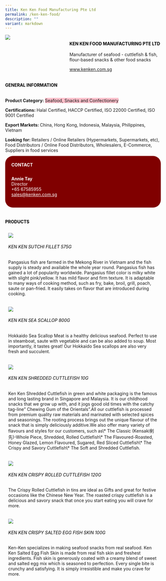 ```yaml
---
title: Ken Ken Food Manufacturing Pte Ltd
permalink: /ken-ken-food/
description: ""
variant: markdown
---
```

<div class="flex-paragraph"> 
<p style="text-transform: uppercase">
</p>
</div> 
<div class="flex-container" style="display: flex; flex-wrap: wrap;"> 
<div class="card sgds" style="flex: 1 1 40%; display: block;">
<img src="/images/kenken_logo.png">
</div> 
<div class="card-sgds" style="flex: 1 1 58%; display: block; margin-left: 3px"> 
<h4 style="text-transform: uppercase; color: black;">
<b>Ken Ken Food Manufacturing Pte Ltd
</b>
</h4> 
<p>Manufacturer of seafood - cuttlefish &amp; fish, flour-based snacks &amp; other food snacks
</p> 
<p>
<a href="https://www.kenken.com.sg/" target="_blank">www.kenken.com.sg
</a>
</p> 
</div> 
</div> 
<h4 style="text-transform: uppercase; color: black;">
<b>General Information
</b>
</h4> 
<div class="flex-container" style="display: flex; flex-wrap: wrap;"> 
<div class="card sgds" style="flex: 1 1 65%; display: block; align-self: stretch"> 
<div class="flex-paragraph"> 
<p>
<b>Product Category: 
</b>
<span style="background-color: pink; border-radius: 10 px;">Seafood, Snacks and Confectionery
</span>
</p> 
<p>
<b>Certifications: 
</b>Halal Certified, HACCP Certified, ISO 22000 Certified, ISO 9001 Certified
</p> 
<p>
<b>Export Markets: 
</b>China, Hong Kong, Indonesia, Malaysia, Philippines, Vietnam
</p> 
<p style="margin-bottom: 10px;">
<b>Looking for: 
</b>Retailers / Online Retailers (Hypermarkets, Supermarkets, etc), Food Distributors / Online Food Distributors, Wholesalers, E-Commerce, Suppliers in food services
</p> 
</div> 
</div> 
<div class="card sgds" style="flex: 1 1 35%; padding: 10px; display: block; background-color: maroon; border-radius: 25px; align-self: center;"> 
<h4 style="color: white; margin-top: 10px; margin-left: 10px;">CONTACT
</h4> 
<div class="flex-paragraph"> 
<p style="padding: 10px; color: white;">
<b>Annie Tay
</b>
<br>Director
<br>+65 67585955
<br>
<a href="mailto:sales@kenken.com.sg" style="color: white;">sales@kenken.com.sg
</a>
</p> 
</div> 
</div> 
</div> 
<br> 
<h4 style="text-transform: uppercase; color: black;">
<b>products
</b>
</h4> 
<div style="display: flex; flex-wrap: wrap;"> 
<div class="card sgds" style="flex: 1 1 47%; margin: 10px; display: block;"> 
<div class="flex-image" style="display: block;">
<img src="/images/kenken_product1.jpg">
</div> 
<div class="flex-paragraph"> 
<h6 style="text-transform: uppercase; color: black;">Ken Ken Sutchi Fillet 575g
</h6> 
<p>Pangasius fish are farmed in the Mekong River in Vietnam and the fish supply is steady and available the whole year round. Pangasius fish has gained a lot of popularity worldwide. Pangasius fillet color is milky white with slight pink/yellow. It has mild flavor and firm texture. It is adaptable to many ways of cooking method, such as fry, bake, broil, grill, poach, saute or pan-fried. It easily takes on flavor that are introduced during cooking.
</p>
</div> 
</div> 
<div class="card sgds" style="flex: 1 1 47%; margin: 10px; display: block;"> 
<div class="flex-image" style="display: block;">
<img src="/images/kenken_product2.png">
</div> 
<div class="flex-paragraph"> 
<h6 style="text-transform: uppercase; color: black;"> Ken Ken Sea Scallop 800g
</h6> 
<p>Hokkaido Sea Scallop Meat is a healthy delicious seafood. Perfect to use in steamboat, saute with vegetable and can be also added to soup. Most importantly, it tastes great! Our Hokkaido Sea scallops are also very fresh and succulent. 
</p>
</div> 
</div> 
<div class="card sgds" style="flex: 1 1 47%; margin: 10px; display: block;"> 
<div class="flex-image" style="display: block;">
<img src="/images/kenken_product3.png">
</div> 
<div class="flex-paragraph"> 
<h6 style="text-transform: uppercase; color: black;">Ken Ken Shredded Cuttlefish 10g
</h6> 
<p>Ken Ken Shredded Cuttlefish in green and white packaging is the famous and long lasting brand in Singapore and Malaysia. It is our childhood snacks that we grow up with, and it jogs good old times with the catchy tag-line” Chewing Gum of the Orientals”.All our cuttlefish is processed from premium quality raw materials and marinated with selected spices and seasonings. The rooting process brings out the unique flavour of the snack that is simply deliciously additive.We also offer many variety of flavours and styles for our customers, such as\* The Classic (Kensaki剣先)-Whole Piece, Shredded, Rolled Cuttlefish\* The Flavoured-Roasted, Honey Glazed, Lemon Flavoured, Sugared, Red Sliced Cuttlefish\* The Crispy and Savory Cuttlefish\* The Soft and Shredded Cuttlefish.
</p>
</div> 
</div> 
<div class="card sgds" style="flex: 1 1 47%; margin: 10px; display: block;"> 
<div class="flex-image" style="display: block;">
<img src="/images/kenken_product4.png">
</div> 
<div class="flex-paragraph"> 
<h6 style="text-transform: uppercase; color: black;">Ken Ken Crispy Rolled Cuttlefish 120g
</h6> 
<p>The Crispy Rolled Cuttlefish in tins are ideal as Gifts and great for festive occasions like the Chinese New Year. The roasted crispy cuttlefish is a delicious and savory snack that once you start eating you will crave for more.
</p>
</div> 
</div> 
<div class="card sgds" style="flex: 1 1 47%; margin: 10px; display: block;"> 
<div class="flex-image" style="display: block;">
<img src="/images/kenken_product5.png">
</div> 
<div class="flex-paragraph"> 
<h6 style="text-transform: uppercase; color: black;">Ken Ken Crispy Salted Egg Fish Skin 100g
</h6> 
<p>Ken-Ken specializes in making seafood snacks from real seafood. Ken Ken Salted Egg Fish Skin is made from real fish skin and freshest ingredients. Fish skin is generously coated with a creamy blend of sweet and salted egg mix which is seasoned to perfection. Every single bite is crunchy and satisfying. It is simply irresistible and make you crave for more.
</p>
</div> 
</div> 
</div>